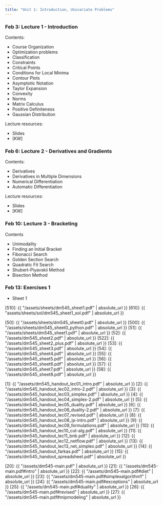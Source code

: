 ```yaml
---
title: "Unit 1: Introduction, Univariate Problems"
---
```


### Feb 3: Lecture 1 - Introduction 

Contents: 

- Course Organization
- Optimization problems
- Classification
- Constraints
- Critical Points
- Conditions for Local Minima
- Contour Plots
- Asymptotic Notation
- Taylor Expansion
- Convexity
- Norms
- Matrix Calculus
- Positive Definiteness
- Gaussian Distribution

Lecture resources:
- Slides
- [KW]

### Feb 6: Lecture 2 - Derivatives and Gradients

Contents:

- Derivatives
- Derivatives in Multiple Dimensions
- Numerical Differentiation
- Automatic Differentiation

Lecture resources:
- Slides
- [KW]


### Feb 10: Lecture 3 - Bracketing

Contents 

- Unimodality
- Finding an Initial Bracket
- Fibonacci Search
- Golden Section Search
- Quadratic Fit Search
- Shubert-Piyavskii Method
- Bisection Method


### Feb 13: Exercises 1
<!-- **Exercises**{: .label .label-purple }  -->

- Sheet 1


[510]: {{ "/assets/sheets/dm545_sheet1.pdf" | absolute_url }}
[610]: {{ "assets/sheets/sol/dm545_sheet1_sol.pdf" | absolute_url }}




[50]: {{ "/assets/sheets/dm545_sheet0.pdf" | absolute_url }}
[500]: {{ "/assets/sheets/dm545_sheet0_python.pdf" | absolute_url }}
[51]: {{ "/assets/sheets/dm545_sheet1.pdf" | absolute_url }}
[52]: {{ "/assets/dm545_sheet2.pdf" | absolute_url }}
[522]: {{ "/assets/dm545_sheet2_plus.pdf" | absolute_url }}
[53]: {{ "/assets/dm545_sheet3.pdf" | absolute_url }}
[54]: {{ "/assets/dm545_sheet4.pdf" | absolute_url }}
[55]: {{ "/assets/dm545_sheet5.pdf" | absolute_url }}
[56]: {{ "/assets/dm545_sheet6.pdf" | absolute_url }}
[57]: {{ "/assets/dm545_sheet7.pdf" | absolute_url }}
[58]: {{ "/assets/dm545_sheet8.pdf" | absolute_url }}


<!--- Slides -->
[1]: {{ "/assets/dm545_handout_lec01_intro.pdf" | absolute_url }}
[2]: {{ "/assets/dm545_handout_lec02_intro-2.pdf" | absolute_url }}
[3]: {{ "/assets/dm545_handout_lec03_simplex.pdf" | absolute_url }}
[4]: {{ "/assets/dm545_handout_lec04_simplex-2.pdf" | absolute_url }}
[5]: {{ "/assets/dm545_handout_lec05_duality.pdf" | absolute_url }}
[6]: {{ "/assets/dm545_handout_lec06_duality-2.pdf" | absolute_url }}
[7]: {{ "/assets/dm545_handout_lec07_revised.pdf" | absolute_url }}
[8]: {{ "/assets/dm545_handout_lec08_ip-intro.pdf" | absolute_url }}
[9]: {{ "/assets/dm545_handout_lec09_formulations.pdf" | absolute_url }}
[10]: {{ "/assets/dm545_handout_lec10_cut-alg.pdf" | absolute_url }}
[11]: {{ "/assets/dm545_handout_lec11_bnb.pdf" | absolute_url }}
[12]: {{ "/assets/dm545_handout_lec12_netflow.pdf" | absolute_url }}
[13]: {{ "/assets/dm545_handout_lec13_net_simplex.pdf" | absolute_url }}
[14]: {{ "/assets/dm545_handout_farkas.pdf" | absolute_url }}
[15]: {{ "/assets/dm545_handout_spreadsheet.pdf" | absolute_url }}


<!--- Lecture Notes -->
[20]: {{ "/assets/dm545-main.pdf" | absolute_url }}
[21]: {{ "/assets/dm545-main.pdf#intro" | absolute_url }}
[22]: {{ "/assets/dm545-main.pdf#diet" | absolute_url }}
[23]: {{ "/assets/dm545-main.pdf#simplexalgorithm1" | absolute_url }}
[24]: {{ "/assets/dm545-main.pdf#exceptions" | absolute_url }}
[25]: {{ "/assets/dm545-main.pdf#duality" | absolute_url }}
[26]: {{ "/assets/dm545-main.pdf#revised" | absolute_url }}
[27]: {{ "/assets/dm545-main.pdf#mipmodeling" | absolute_url }}
